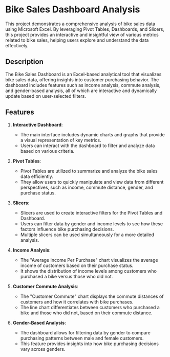 # Bike Sales Dashboard Analysis

This project demonstrates a comprehensive analysis of bike sales data using Microsoft Excel. By leveraging Pivot Tables, Dashboards, and Slicers, this project provides an interactive and insightful view of various metrics related to bike sales, helping users explore and understand the data effectively.

## Description

The Bike Sales Dashboard is an Excel-based analytical tool that visualizes bike sales data, offering insights into customer purchasing behavior. The dashboard includes features such as income analysis, commute analysis, and gender-based analysis, all of which are interactive and dynamically update based on user-selected filters.

## Features

1. **Interactive Dashboard**:
   - The main interface includes dynamic charts and graphs that provide a visual representation of key metrics.
   - Users can interact with the dashboard to filter and analyze data based on various criteria.

2. **Pivot Tables**:
   - Pivot Tables are utilized to summarize and analyze the bike sales data efficiently.
   - They allow users to quickly manipulate and view data from different perspectives, such as income, commute distance, gender, and purchase status.

3. **Slicers**:
   - Slicers are used to create interactive filters for the Pivot Tables and Dashboard.
   - Users can filter data by gender and income levels to see how these factors influence bike purchasing decisions.
   - Multiple slicers can be used simultaneously for a more detailed analysis.

4. **Income Analysis**:
   - The "Average Income Per Purchase" chart visualizes the average income of customers based on their purchase status.
   - It shows the distribution of income levels among customers who purchased a bike versus those who did not.

5. **Customer Commute Analysis**:
   - The "Customer Commute" chart displays the commute distances of customers and how it correlates with bike purchases.
   - The line chart differentiates between customers who purchased a bike and those who did not, based on their commute distance.

6. **Gender-Based Analysis**:
   - The dashboard allows for filtering data by gender to compare purchasing patterns between male and female customers.
   - This feature provides insights into how bike purchasing decisions vary across genders.
